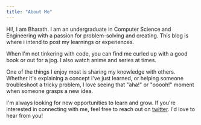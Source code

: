```yaml
---
title: "About Me"
---
```

<!-- Hi, I'm Bharath! I'm a machine learning enthusiast with a passion for problem-solving and teaching. While I'm especially interested in machine learning, I love exploring other technologies too. -->
Hi!, I am Bharath. I am an undergraduate in Computer Science and Engineering with a passion for problem-solving and creating. This blog is where i intend to post my learnings or experiences.

When I'm not tinkering with code, you can find me curled up with a good book or out for a jog. I also watch anime and series at times.

One of the things I enjoy most is sharing my knowledge with others. Whether it's explaining a concept I've just learned, or helping someone troubleshoot a tricky problem, I love seeing that "aha!" or "ooooh!" moment when someone grasps a new idea.

I'm always looking for new opportunities to learn and grow. If you're interested in connecting with me, feel free to reach out on [twitter](https://twitter.com/ibharathboga). I'd love to hear from you!
